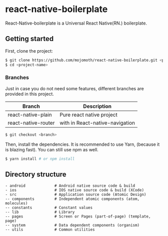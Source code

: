 # react-native-boilerplate

React-Native-boilerplate is a Universal React Native(RN.) boilerplate.


## Getting started

First, clone the project:

```bash
$ git clone https://github.com/mojomoth/react-native-boilerplate.git <project-name>
$ cd <project-name>
```

### Branches

Just in case you do not need some features, different branches are provided in this project.

| Branch | Description                                                    |
|-----------------------|-------------------------------------------------|
| react-native-plain  | Pure react native project                              |
| react-native-router | with in React-native-navigation             |

```bash
$ git checkout <branch>
```

Then, install the dependencies. It is recommended to use Yarn, (because it is blazing fast). You can still use npm as well.

```bash
$ yarn install # or npm install
```

## Directory structure

```
- android             # Android native source code & build
- ios                 # IOS native source code & build (XCode)
- src                 # Application source code (Atomic Design)
-- components         # Independent atomic components (atom, molecules)
-- constants          # Constant values
-- lib                # Library
-- pages              # Screen or Pages (part-of-page) (template, page)
-- system             # Data dependent components (organism)
-- utils              # Common utilities
```